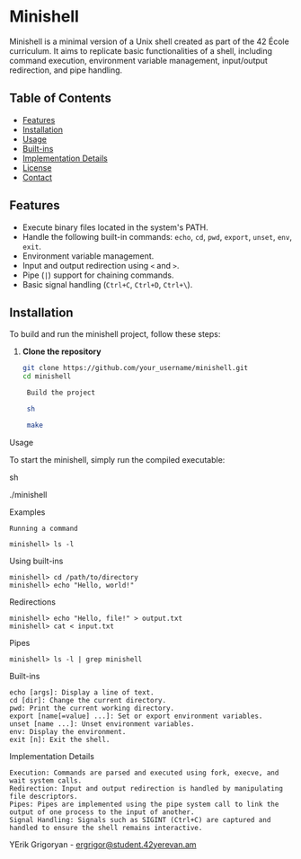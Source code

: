 # Minishell

Minishell is a minimal version of a Unix shell created as part of the 42 École curriculum. It aims to replicate basic functionalities of a shell, including command execution, environment variable management, input/output redirection, and pipe handling.

## Table of Contents

- [Features](#features)
- [Installation](#installation)
- [Usage](#usage)
- [Built-ins](#built-ins)
- [Implementation Details](#implementation-details)
- [License](#license)
- [Contact](#contact)

## Features

- Execute binary files located in the system's PATH.
- Handle the following built-in commands: `echo`, `cd`, `pwd`, `export`, `unset`, `env`, `exit`.
- Environment variable management.
- Input and output redirection using `<` and `>`.
- Pipe (`|`) support for chaining commands.
- Basic signal handling (`Ctrl+C`, `Ctrl+D`, `Ctrl+\`).

## Installation

To build and run the minishell project, follow these steps:

1. **Clone the repository**
   ```sh
   git clone https://github.com/your_username/minishell.git
   cd minishell

    Build the project

    sh

    make

Usage

To start the minishell, simply run the compiled executable:

sh

./minishell

Examples

    Running a command

    minishell> ls -l

Using built-ins

    minishell> cd /path/to/directory
    minishell> echo "Hello, world!"

Redirections

    minishell> echo "Hello, file!" > output.txt
    minishell> cat < input.txt

Pipes

    minishell> ls -l | grep minishell

Built-ins

    echo [args]: Display a line of text.
    cd [dir]: Change the current directory.
    pwd: Print the current working directory.
    export [name[=value] ...]: Set or export environment variables.
    unset [name ...]: Unset environment variables.
    env: Display the environment.
    exit [n]: Exit the shell.

Implementation Details

    Execution: Commands are parsed and executed using fork, execve, and wait system calls.
    Redirection: Input and output redirection is handled by manipulating file descriptors.
    Pipes: Pipes are implemented using the pipe system call to link the output of one process to the input of another.
    Signal Handling: Signals such as SIGINT (Ctrl+C) are captured and handled to ensure the shell remains interactive.


YErik Grigoryan - ergrigor@student.42yerevan.am
